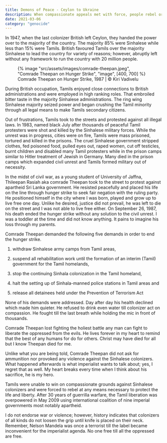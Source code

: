 ```yaml
---
title: Demons of Peace - Ceylon to Ukraine
description: When compassionate appeals met with force, people rebel or surrender to colonizers
date: 2021-03-06
category: "genocide"
---
```


In 1947, when the last colonizer British left Ceylon, they handed the power over to the majority of the country. The majority 85% were Sinhalese while less than 15% were Tamils. British favoured Tamils over the majority Sinhalese to lead the country for variety of reasons; however, abruptly left without any framework to run the country with 20 million people.

<!-- excerpt -->

<figure>
{% image "src/assets/images/comrade-theepan.jpeg", "Comrade Theepan on Hunger Strike", "image", [400, 700] %}
<figcaption>Comrade Theepan on Hunger Strike, 1987 | © Kiri Vadivelu</figcaption>
</figure>

During British occupation, Tamils enjoyed close connections to British administrations and were employed in high ranking roles. That embroiled bitter taste in the majority Sinhalese administrations. The ring wing Sinhalese majority seized power and began crushing the Tamil minority through all legal means to make Tamils secondary citizens.

Out of frustrations, Tamils took to the streets and protested against all illegal laws. In 1983, named black July after thousands of peaceful Tamil protesters were shot and killed by the Sinhalese military forces. While the unrest was in progress, cities were on fire, Tamils were mass prisoned, tortured and killed in the prisons. The cruel Sinhalese government stripped clothes, fed poisoned food, pulled eyes out, raped women, cut off testicles, burnt children and disabled many Tamil protesters while in the prison camps similar to Hitler treatment of Jewish in Germany. Many died in the prison camps which expanded civil unrest and Tamils formed military out of necessity.

In the midst of civil war, as a young student of University of Jaffna, Thileepan Rasiah aka comrade Theepan took to the street to protest against apartheid Sri Lanka government. He resisted peacefully and placed his life on the line through hunger strike to seek fair negation with the ruling party. He positioned himself in the city where I was born, played and grow up to live free one day. Unlike he desired, justice did not prevail, he was left to die on the street and I was not able to live free either. On September 26, 1987, his death ended the hunger strike without any solution to the civil unrest. I was a toddler at the time and did not know anything. It pains to imagine his loss through my parents.

Comrade Theepan demanded the following five demands in order to end the hunger strike.

1. withdraw Sinhalese army camps from Tamil areas,

2. suspend all rehabilitation work until the formation of an interim (Tamil) government for the Tamil homelands,

3. stop the continuing Sinhala colonization in the Tamil homeland,

4. halt the setting up of Sinhala-manned police stations in Tamil areas and

5. release all detainees held under the Prevention of Terrorism Act

None of his demands were addressed. Day after day his health declined which made him quieter. He refused to drink even water till colonizer act on compassion. He fought till the last breath while holding the mic in front of thousands.

Comrade Theepan lost fighting the holiest battle any man can fight to liberate the oppressed from the evils. He lives forever in my heart to remind that the best of any humans for do for others. Christ may have died for all but I know Theepan died for me.

Unlike what you are being told, Comrade Theepan did not ask for ammunition nor provoked any violence against the Sinhalese colonizers. What happened afterwards is what imperialist wants to talk about; yes, I regret that as well. My heart breaks every time when I think about his sacrifice, he is my hero.

Tamils were unable to win on compassionate grounds against Sinhalese colonizers and were forced to rebel at any means necessary to protect the life and liberty. After 30 years of guerrilla warfare, the Tamil liberation was overpowered in May 2009 using international coalition of nine imperial governments most notably apartheid.

I do not endorse war or violence; however, history indicates that colonizers of all kinds do not loosen the grip until knife is placed on their neck. Remember, Nelson Mandela was once a terrorist till the label became inconvenient for the imperialist agenda. No one free till all the oppressed are free.
